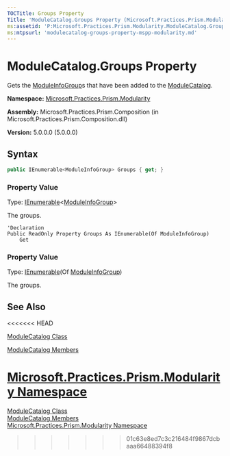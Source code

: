 ```yaml
---
TOCTitle: Groups Property
Title: 'ModuleCatalog.Groups Property (Microsoft.Practices.Prism.Modularity)'
ms:assetid: 'P:Microsoft.Practices.Prism.Modularity.ModuleCatalog.Groups'
ms:mtpsurl: 'modulecatalog-groups-property-mspp-modularity.md'
---
```



# ModuleCatalog.Groups Property

Gets the [ModuleInfoGroup](/patterns-practices/reference/moduleinfogroup-class-mspp-modularity)s that have been added to the [ModuleCatalog](/patterns-practices/reference/modulecatalog-class-mspp-modularity).

**Namespace:** [Microsoft.Practices.Prism.Modularity](/patterns-practices/reference/mspp-modularity-namespace)

**Assembly:** Microsoft.Practices.Prism.Composition (in Microsoft.Practices.Prism.Composition.dll)

**Version:** 5.0.0.0 (5.0.0.0)

## Syntax

```C#
public IEnumerable<ModuleInfoGroup> Groups { get; }
```
### Property Value

Type: [IEnumerable](http://msdn.microsoft.com/en-us/library/9eekhta0)&lt;[ModuleInfoGroup](/patterns-practices/reference/moduleinfogroup-class-mspp-modularity)&gt;

The groups.

```VB
'Declaration
Public ReadOnly Property Groups As IEnumerable(Of ModuleInfoGroup)
	Get
```
### Property Value

Type: [IEnumerable](http://msdn.microsoft.com/en-us/library/9eekhta0)(Of [ModuleInfoGroup](/patterns-practices/reference/moduleinfogroup-class-mspp-modularity))

The groups.

## See Also
<<<<<<< HEAD

[ModuleCatalog Class](/patterns-practices/reference/modulecatalog-class-mspp-modularity)

[ModuleCatalog Members](/patterns-practices/reference/modulecatalog-members-mspp-modularity)

[Microsoft.Practices.Prism.Modularity Namespace](/patterns-practices/reference/mspp-modularity-namespace)
=======
[ModuleCatalog Class](/patterns-practices/reference/modulecatalog-class-mspp-modularity)<br/>
[ModuleCatalog Members](/patterns-practices/reference/modulecatalog-members-mspp-modularity)<br/>
[Microsoft.Practices.Prism.Modularity Namespace](/patterns-practices/reference/mspp-modularity-namespace)<br/>
>>>>>>> 01c63e8ed7c3c216484f9867dcbaaa66488394f8

